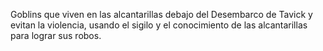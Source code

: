 Goblins que viven en las alcantarillas debajo del Desembarco de Tavick y evitan la violencia, usando el sigilo y el conocimiento de las alcantarillas para lograr sus robos.